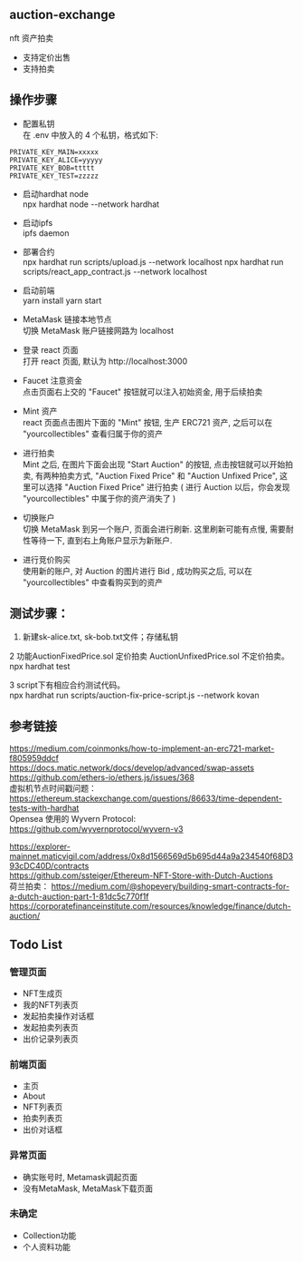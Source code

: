
## auction-exchange
 nft 资产拍卖
 - 支持定价出售
 - 支持拍卖
 

## 操作步骤  
- 配置私钥  
在 .env 中放入的 4 个私钥，格式如下:
```
PRIVATE_KEY_MAIN=xxxxx
PRIVATE_KEY_ALICE=yyyyy
PRIVATE_KEY_BOB=ttttt
PRIVATE_KEY_TEST=zzzzz
```

- 启动hardhat node  
npx hardhat node --network hardhat

- 启动ipfs  
ipfs daemon

- 部署合约  
npx hardhat run scripts/upload.js --network localhost
npx hardhat run scripts/react_app_contract.js --network localhost

- 启动前端  
yarn install
yarn start

- MetaMask 链接本地节点  
切换 MetaMask 账户链接网路为 localhost

- 登录 react 页面   
打开 react 页面, 默认为 http://localhost:3000

- Faucet 注意资金  
点击页面右上交的 "Faucet" 按钮就可以注入初始资金, 用于后续拍卖

- Mint 资产  
react 页面点击图片下面的 "Mint" 按钮, 生产 ERC721 资产, 之后可以在 "yourcollectibles" 查看归属于你的资产

- 进行拍卖  
Mint 之后, 在图片下面会出现 "Start Auction" 的按钮, 点击按钮就可以开始拍卖, 有两种拍卖方式, "Auction Fixed Price" 和 "Auction Unfixed Price", 这里可以选择 "Auction Fixed Price" 进行拍卖 ( 进行 Auction 以后，你会发现 "yourcollectibles" 中属于你的资产消失了 )

- 切换账户  
切换 MetaMask 到另一个账户, 页面会进行刷新. 这里刷新可能有点慢, 需要耐性等待一下, 直到右上角账户显示为新账户.  

- 进行竞价购买  
使用新的账户, 对 Auction 的图片进行 Bid , 成功购买之后, 可以在 "yourcollectibles" 中查看购买到的资产


 ## 测试步骤：
 
  1. 新建sk-alice.txt, sk-bob.txt文件；存储私钥  
  
  2 功能AuctionFixedPrice.sol 定价拍卖    AuctionUnfixedPrice.sol 不定价拍卖。  
    npx hardhat test   
   
  3 script下有相应合约测试代码。  
    npx hardhat run scripts/auction-fix-price-script.js --network kovan



## 参考链接
 https://medium.com/coinmonks/how-to-implement-an-erc721-market-f805959ddcf  
 https://docs.matic.network/docs/develop/advanced/swap-assets    
 https://github.com/ethers-io/ethers.js/issues/368    
 虚拟机节点时间戳问题：
 https://ethereum.stackexchange.com/questions/86633/time-dependent-tests-with-hardhat  
 Opensea 使用的 Wyvern Protocol: https://github.com/wyvernprotocol/wyvern-v3

 https://explorer-mainnet.maticvigil.com/address/0x8d1566569d5b695d44a9a234540f68D393cDC40D/contracts  
 https://github.com/ssteiger/Ethereum-NFT-Store-with-Dutch-Auctions  
荷兰拍卖：
https://medium.com/@shopevery/building-smart-contracts-for-a-dutch-auction-part-1-81dc5c770f1f
https://corporatefinanceinstitute.com/resources/knowledge/finance/dutch-auction/


## Todo List

### 管理页面
- NFT生成页
- 我的NFT列表页
- 发起拍卖操作对话框
- 发起拍卖列表页
- 出价记录列表页

### 前端页面
- 主页
- About
- NFT列表页
- 拍卖列表页
- 出价对话框

### 异常页面
- 确实账号时, Metamask调起页面
- 没有MetaMask, MetaMask下载页面

### 未确定

- Collection功能
- 个人资料功能